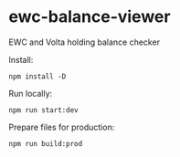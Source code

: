 # ewc-balance-viewer
EWC and Volta holding balance checker

Install:
```
npm install -D
```

Run locally:
```
npm run start:dev
```

Prepare files for production:
```
npm run build:prod
```
